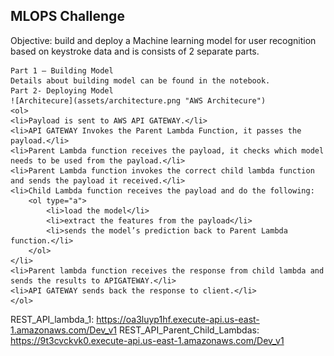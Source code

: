 ## MLOPS Challenge
Objective: build and deploy a Machine learning model for user recognition based on keystroke data and is consists of 2 separate parts.

    Part 1 – Building Model
    Details about building model can be found in the notebook.
    Part 2- Deploying Model
    ![Architecure](assets/architecture.png "AWS Architecure")
    <ol>
    <li>Payload is sent to AWS API GATEWAY.</li>
    <li>API GATEWAY Invokes the Parent Lambda Function, it passes the payload.</li>
    <li>Parent Lambda function receives the payload, it checks which model needs to be used from the payload.</li>
    <li>Parent Lambda function invokes the correct child lambda function and sends the payload it received.</li>
    <li>Child Lambda function receives the payload and do the following:
        <ol type="a">
            <li>load the model</li>
            <li>extract the features from the payload</li>
            <li>sends the model’s prediction back to Parent Lambda function.</li>
        </ol>
    </li>
    <li>Parent lambda function receives the response from child lambda and sends the results to APIGATEWAY.</li>
    <li>API GATEWAY sends back the response to client.</li>
    </ol>



REST_API_lambda_1: https://oa3luyp1hf.execute-api.us-east-1.amazonaws.com/Dev_v1
REST_API_Parent_Child_Lambdas: https://9t3cvckvk0.execute-api.us-east-1.amazonaws.com/Dev_v1